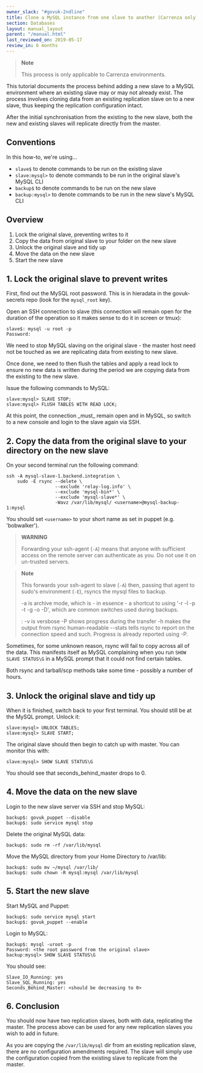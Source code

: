 ```yaml
---
owner_slack: "#govuk-2ndline"
title: Clone a MySQL instance from one slave to another (Carrenza only)
section: Databases
layout: manual_layout
parent: "/manual.html"
last_reviewed_on: 2019-05-17
review_in: 6 months
---
```


> **Note**
>
> This process is only applicable to Carrenza environments.

This tutorial documents the process behind adding a new slave to a MySQL
environment where an existing slave may or may not already exist. The
process involves cloning data from an existing replication slave on to a
new slave, thus keeping the replication configuration intact.

After the initial synchronisation from the existing to the new slave,
both the new and existing slaves will replicate directly from the master.

## Conventions

In this how-to, we're using...

- `slave$` to denote commands to be run on the existing slave
- `slave:mysql>` to denote commands to be run in the original slave's MySQL CLI
- `backup$` to denote commands to be run on the new slave
- `backup:mysql>` to denote commands to be run in the new slave's MySQL CLI

## Overview

1.  Lock the original slave, preventing writes to it
2.  Copy the data from original slave to your folder on the new slave
3.  Unlock the original slave and tidy up
4.  Move the data on the new slave
5.  Start the new slave

## 1. Lock the original slave to prevent writes

First, find out the MySQL root password. This is in hieradata in the
govuk-secrets repo (look for the `mysql_root` key).

Open an SSH connection to slave (this connection will remain open for
the duration of the operation so it makes sense to do it in screen or
tmux):

    slave$: mysql -u root -p
    Password:

We need to stop MySQL slaving on the original slave - the master host
need not be touched as we are replicating data from existing to new
slave.

Once done, we need to then flush the tables and apply a read lock
to ensure no new data is written during the period we are copying data
from the existing to the new slave.

Issue the following commands to MySQL:

    slave:mysql> SLAVE STOP;
    slave:mysql> FLUSH TABLES WITH READ LOCK;

At this point, the connection \_must\_ remain open and in MySQL, so
switch to a new console and login to the slave again via SSH.

## 2. Copy the data from the original slave to your directory on the new slave

On your second terminal run the following command:

    ssh -A mysql-slave-1.backend.integration \
        sudo -E rsync --delete \
                      --exclude 'relay-log.info' \
                      --exclude 'mysql-bin*' \
                      --exclude 'mysql-slave*' \
                      -Wavz /var/lib/mysql/ <username>@mysql-backup-1:mysql

You should set `<username>` to your short name as set in puppet (e.g. 'bobwalker').

> **WARNING**
>
> Forwarding your ssh-agent (`-A`) means that anyone with sufficient access on
> the remote server can authenticate as you. Do not use it on un-trusted servers.

> **Note**
>
> This forwards your ssh-agent to slave (`-A`) then, passing that agent to sudo's environment (`-E`), rsyncs the mysql files to backup.
>
> -a is archive mode, which is - in essence - a shortcut to using '-r -l -p -t -g -o -D', which are common switches used during backups.
>
> :   -v is versbose -P shows progress during the transfer -h makes the
>     output from rsync human-readable --stats tells rsync to report on
>     the connection speed and such. Progress is already reported
>     using -P.

Sometimes, for some unknown reason, rsync will fail to copy across all
of the data. This manifests itself as MySQL complaining when you run
`SHOW SLAVE STATUS\G` in a MySQL prompt that it could not find certain
tables.

Both rsync and tarball/scp methods take some time - possibly a number of
hours.

## 3. Unlock the original slave and tidy up

When it is finished, switch back to your first terminal. You should
still be at the MySQL prompt. Unlock it:

    slave:mysql> UNLOCK TABLES;
    slave:mysql> SLAVE START;

The original slave should then begin to catch up with master. You can
monitor this with:

    slave:mysql> SHOW SLAVE STATUS\G

You should see that seconds\_behind\_master drops to 0.

## 4. Move the data on the new slave

Login to the new slave server via SSH and stop MySQL:

    backup$: govuk_puppet --disable
    backup$: sudo service mysql stop

Delete the original MySQL data:

    backup$: sudo rm -rf /var/lib/mysql

Move the MySQL directory from your Home Directory to /var/lib:

    backup$: sudo mv ~/mysql /var/lib/
    backup$: sudo chown -R mysql:mysql /var/lib/mysql

## 5. Start the new slave

Start MySQL and Puppet:

    backup$: sudo service mysql start
    backup$: govuk_puppet --enable

Login to MySQL:

    backup$: mysql -uroot -p
    Password: <the root password from the original slave>
    backup:mysql> SHOW SLAVE STATUS\G

You should see:

    Slave_IO_Running: yes
    Slave_SQL_Running: yes
    Seconds_Behind_Master: <should be decreasing to 0>

## 6. Conclusion

You should now have two replication slaves, both with data, replicating
the master. The process above can be used for any new replication slaves
you wish to add in future.

As you are copying the `/var/lib/mysql` dir
from an existing replication slave, there are no configuration
amendments required. The slave will simply use the configuration copied
from the existing slave to replicate from the master.
